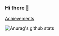 ### Hi there 👋 
[Achievements]([https://www.google.com](https://www.credly.com/users/amine-omri/badges))

![Anurag's github stats](https://github-readme-stats.vercel.app/api?username=amine-omri&count_private=true&show_icons=true&theme=dark)
<!--
**Amine-OMRI/Amine-omri** is a ✨ _special_ ✨ repository because its `README.md` (this file) appears on your GitHub profile.

Here are some ideas to get you started:

- 🔭 I’m currently working on ...
- 🌱 I’m currently learning ...
- 👯 I’m looking to collaborate on ...
- 🤔 I’m looking for help with ...
- 💬 Ask me about ...
- 📫 How to reach me: ...
- 😄 Pronouns: ...
- ⚡ Fun fact: ...
-->
